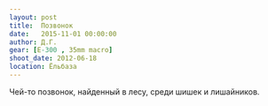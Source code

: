 ```yaml
---
layout: post
title:  Позвонок
date:   2015-11-01 00:00:00
author: Д.Г.
gear: [E-300 , 35mm macro]
shoot_date: 2012-06-18
location: Ёльбаза
---
```


Чей-то позвонок, найденный в лесу, среди шишек и лишайников.
